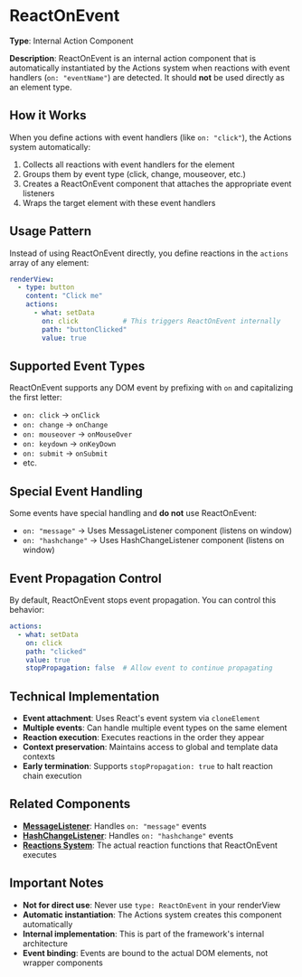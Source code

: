 # ReactOnEvent

**Type**: Internal Action Component

**Description**: ReactOnEvent is an internal action component that is automatically instantiated by the Actions system when reactions with event handlers (`on: "eventName"`) are detected. It should **not** be used directly as an element type.

## How it Works

When you define actions with event handlers (like `on: "click"`), the Actions system automatically:

1. Collects all reactions with event handlers for the element
2. Groups them by event type (click, change, mouseover, etc.)
3. Creates a ReactOnEvent component that attaches the appropriate event listeners
4. Wraps the target element with these event handlers

## Usage Pattern

Instead of using ReactOnEvent directly, you define reactions in the `actions` array of any element:

```yaml
renderView:
  - type: button
    content: "Click me"
    actions:
      - what: setData
        on: click           # This triggers ReactOnEvent internally
        path: "buttonClicked"
        value: true
```

## Supported Event Types

ReactOnEvent supports any DOM event by prefixing with `on` and capitalizing the first letter:

- `on: click` → `onClick`
- `on: change` → `onChange`
- `on: mouseover` → `onMouseOver`
- `on: keydown` → `onKeyDown`
- `on: submit` → `onSubmit`
- etc.

## Special Event Handling

Some events have special handling and **do not** use ReactOnEvent:

- `on: "message"` → Uses MessageListener component (listens on window)
- `on: "hashchange"` → Uses HashChangeListener component (listens on window)

## Event Propagation Control

By default, ReactOnEvent stops event propagation. You can control this behavior:

```yaml
actions:
  - what: setData
    on: click
    path: "clicked"
    value: true
    stopPropagation: false  # Allow event to continue propagating
```

## Technical Implementation

- **Event attachment**: Uses React's event system via `cloneElement`
- **Multiple events**: Can handle multiple event types on the same element
- **Reaction execution**: Executes reactions in the order they appear
- **Context preservation**: Maintains access to global and template data contexts
- **Early termination**: Supports `stopPropagation: true` to halt reaction chain execution

## Related Components

- **[MessageListener](MessageListener.md)**: Handles `on: "message"` events
- **[HashChangeListener](HashChangeListener.md)**: Handles `on: "hashchange"` events
- **[Reactions System](../reaction/index.md)**: The actual reaction functions that ReactOnEvent executes

## Important Notes

- **Not for direct use**: Never use `type: ReactOnEvent` in your renderView
- **Automatic instantiation**: The Actions system creates this component automatically
- **Internal implementation**: This is part of the framework's internal architecture
- **Event binding**: Events are bound to the actual DOM elements, not wrapper components 